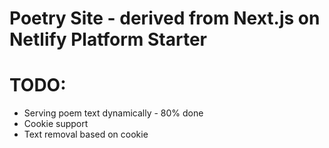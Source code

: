 # Poetry Site - derived from Next.js on Netlify Platform Starter

# TODO:
* Serving poem text dynamically - 80% done
* Cookie support
* Text removal based on cookie